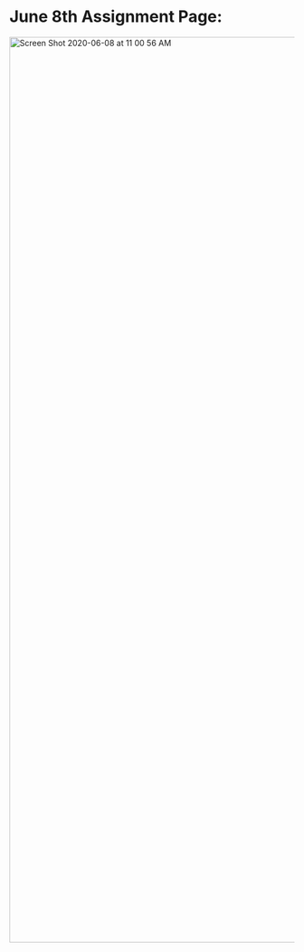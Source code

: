 # June 8th Assignment Page:

<img width="1598" alt="Screen Shot 2020-06-08 at 11 00 56 AM" src="https://user-images.githubusercontent.com/60816393/84001302-5de96280-a977-11ea-858d-11633cd5bc7d.png">

#####
